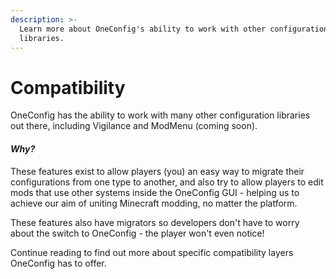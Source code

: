 ```yaml
---
description: >-
  Learn more about OneConfig's ability to work with other configuration
  libraries.
---
```


# Compatibility

OneConfig has the ability to work with many other configuration libraries out there, including Vigilance and ModMenu (coming soon).



#### _Why?_

These features exist to allow players (you) an easy way to migrate their configurations from one type to another, and also try to allow players to edit mods that use other systems inside the OneConfig GUI - helping us to achieve our aim of uniting Minecraft modding, no matter the platform.

These features also have migrators so developers don't have to worry about the switch to OneConfig - the player won't even notice!



Continue reading to find out more about specific compatibility layers OneConfig has to offer.
